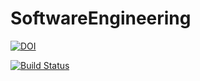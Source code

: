 # SoftwareEngineering

[![DOI](https://zenodo.org/badge/533075547.svg)](https://zenodo.org/badge/latestdoi/533075547)

[![Build Status](https://github.com/SASWAT123/SoftwareEngineering/actions/workflows/maven.yml/badge.svg)](https://github.com/SASWAT123/SoftwareEngineering/actions/workflows/maven.yml)
